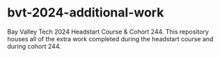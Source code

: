 # bvt-2024-additional-work
Bay Valley Tech 2024 Headstart Course & Cohort 244. This repository houses all of the extra work completed during the headstart course and during cohort 244.
